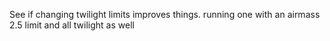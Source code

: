 See if changing twilight limits improves things.
running one with an airmass 2.5 limit and all twilight as well
